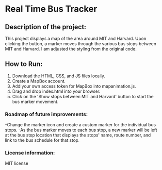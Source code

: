 
# Real Time Bus Tracker

## Description of the project: 
This project displays a map of the area around MIT and Harvard. Upon clicking the button, a marker moves through the various bus stops between MIT and Harvard. I am adjusted the styling from the original code.

## How to Run: 
1. Download the HTML, CSS, and JS files locally.
2. Create a MapBox account.
3. Add your own access token for MapBox into mapanimation.js.
4. Drag and drop index.html into your browser.
5. Click on the 'Show stops between MIT and Harvard' button to start the bus marker movement.

### Roadmap of future improvements: 
-Change the marker icon and create a custom marker for the individual bus stops.
-As the bus marker moves to each bus stop, a new marker will be left at the bus stop location that displays the stops' name, route number, and link to the bus schedule for that stop.

### License information: 
MIT license

